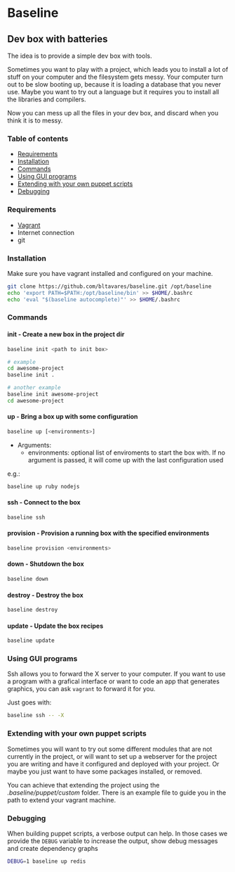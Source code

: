 # Baseline
## Dev box with batteries

The idea is to provide a simple dev box with tools.

Sometimes you want to play with a project, which leads you to install a lot of stuff on your computer and the filesystem gets messy.
Your computer turn out to be slow booting up, because it is loading a database that you never use.
Maybe you want to try out a language but it requires you to install all the libraries and compilers.

Now you can mess up all the files in your dev box, and discard when you think it is to messy.

### Table of contents
  - [Requirements](#requirements)
  - [Installation](#installation)
  - [Commands](#commands)
  - [Using GUI programs](#using-gui-programs)
  - [Extending with your own puppet scripts](#extending-with-your-own-puppet-scripts)
  - [Debugging](#debugging)

### Requirements

* [Vagrant](http://vagrantup.com)
* Internet connection
* git

### Installation

Make sure you have vagrant installed and configured on your machine.

```bash
git clone https://github.com/bltavares/baseline.git /opt/baseline
echo 'export PATH=$PATH:/opt/baseline/bin' >> $HOME/.bashrc
echo 'eval "$(baseline autocomplete)"' >> $HOME/.bashrc
```

### Commands

#### init - Create a new box in the project dir

```bash
baseline init <path to init box>

# example
cd awesome-project
baseline init .

# another example
baseline init awesome-project
cd awesome-project
```

#### up - Bring a box up with some configuration

```bash
baseline up [<environments>]
```
- Arguments:
  - environments: optional list of enviroments to start the box with. If no argument is passed, it will come up with the last configuration used

e.g.:
```bash
baseline up ruby nodejs
```

#### ssh - Connect to the box
```bash
baseline ssh
```

#### provision - Provision a running box with the specified environments
```bash
baseline provision <environments>
```

#### down - Shutdown the box
```bash
baseline down
```

#### destroy - Destroy the box
```bash
baseline destroy
```

#### update - Update the box recipes
```bash
baseline update
```

### Using GUI programs

Ssh allows you to forward the X server to your computer. If you want to use a program with a grafical interface or want to code an app that generates graphics, you can ask `vagrant` to forward it for you.

Just goes with:
```bash
baseline ssh -- -X
```

### Extending with your own puppet scripts

Sometimes you will want to try out some different modules that are not currently in the project, or will want to set up a webserver for the project you are writing and have it configured and deployed with your project.
Or maybe you just want to have some packages installed, or removed.

You can achieve that extending the project using the _.baseline/puppet/custom_ folder. There is an example file to guide you in the path to extend your vagrant machine.

### Debugging

When building puppet scripts, a verbose output can help. In those cases we provide the `DEBUG` variable to increase the output, show debug messages and create dependency graphs

```bash
DEBUG=1 baseline up redis
```

